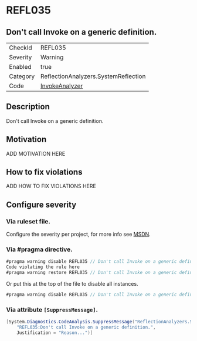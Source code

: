 # REFL035
## Don't call Invoke on a generic definition.

<!-- start generated table -->
<table>
  <tr>
    <td>CheckId</td>
    <td>REFL035</td>
  </tr>
  <tr>
    <td>Severity</td>
    <td>Warning</td>
  </tr>
  <tr>
    <td>Enabled</td>
    <td>true</td>
  </tr>
  <tr>
    <td>Category</td>
    <td>ReflectionAnalyzers.SystemReflection</td>
  </tr>
  <tr>
    <td>Code</td>
    <td><a href="https://github.com/DotNetAnalyzers/ReflectionAnalyzers/blob/master/ReflectionAnalyzers/NodeAnalzers/InvokeAnalyzer.cs">InvokeAnalyzer</a></td>
  </tr>
</table>
<!-- end generated table -->

## Description

Don't call Invoke on a generic definition.

## Motivation

ADD MOTIVATION HERE

## How to fix violations

ADD HOW TO FIX VIOLATIONS HERE

<!-- start generated config severity -->
## Configure severity

### Via ruleset file.

Configure the severity per project, for more info see [MSDN](https://msdn.microsoft.com/en-us/library/dd264949.aspx).

### Via #pragma directive.
```C#
#pragma warning disable REFL035 // Don't call Invoke on a generic definition.
Code violating the rule here
#pragma warning restore REFL035 // Don't call Invoke on a generic definition.
```

Or put this at the top of the file to disable all instances.
```C#
#pragma warning disable REFL035 // Don't call Invoke on a generic definition.
```

### Via attribute `[SuppressMessage]`.

```C#
[System.Diagnostics.CodeAnalysis.SuppressMessage("ReflectionAnalyzers.SystemReflection", 
    "REFL035:Don't call Invoke on a generic definition.", 
    Justification = "Reason...")]
```
<!-- end generated config severity -->